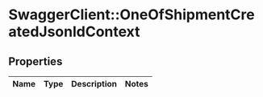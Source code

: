 # SwaggerClient::OneOfShipmentCreatedJsonldContext

## Properties
Name | Type | Description | Notes
------------ | ------------- | ------------- | -------------


